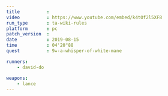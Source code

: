 ```yaml
---
title          :
video          : https://www.youtube.com/embed/k4tOf2l5XF8
run_type       : ta-wiki-rules
platform       : pc
patch_version  : 
date           : 2019-08-15
time           : 04'20"88
quest          : 9★-a-whisper-of-white-mane

runners:
    - david-do

weapons:
    - lance
---
```

